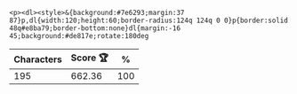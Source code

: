 `<p><dl><style>&{background:#7e6293;margin:37 87}p,dl{width:120;height:60;border-radius:124q 124q 0 0}p{border:solid 48q#e8ba79;border-bottom:none}dl{margin:-16 45;background:#de817e;rotate:180deg`

| Characters | Score 🏆 | %   |
| ---------- | -------- | --- |
| 195        | 662.36   | 100 |

